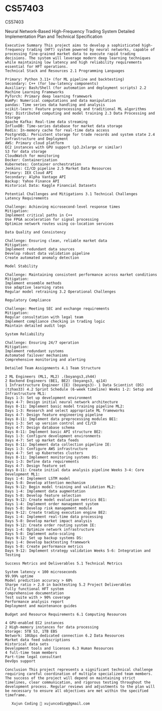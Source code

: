 # CS57403
CS57403


Neural Network-Based High-Frequency Trading System Detailed Implementation Plan and Technical Specification

    Executive Summary This project aims to develop a sophisticated high-frequency trading (HFT) system powered by neural networks, capable of processing fine-grained market data to execute rapid trading decisions. The system will leverage modern deep learning techniques while maintaining low latency and high reliability requirements essential for HFT operations.
    Technical Stack and Resources 2.1 Programming Languages

    Primary: Python 3.11+ (for ML pipeline and backtesting)
    Secondary: C++ (for low-latency components)
    Auxiliary: Bash/Shell (for automation and deployment scripts) 2.2 Machine Learning Frameworks
    PyTorch: Primary deep learning framework
    NumPy: Numerical computations and data manipulation
    pandas: Time series data handling and analysis
    scikit-learn: Feature preprocessing and traditional ML algorithms
    Ray: Distributed computing and model training 2.3 Data Processing and Storage
    Apache Kafka: Real-time data streaming
    InfluxDB: Time-series database for market data storage
    Redis: In-memory cache for real-time data access
    PostgreSQL: Persistent storage for trade records and system state 2.4 Infrastructure and Deployment
    AWS: Primary cloud platform
    EC2 instances with GPU support (p3.2xlarge or similar)
    S3 for data storage
    CloudWatch for monitoring
    Docker: Containerization
    Kubernetes: Container orchestration
    Jenkins: CI/CD pipeline 2.5 Market Data Resources
    Primary: IEX Cloud API
    Secondary: Alpha Vantage API
    Backup: Yahoo Finance API
    Historical Data: Kaggle Financial Datasets

    Potential Challenges and Mitigations 3.1 Technical Challenges
    Latency Requirements

    Challenge: Achieving microsecond-level response times
    Mitigation:
    Implement critical paths in C++
    Use FPGA acceleration for signal processing
    Optimize network routes using co-location services

    Data Quality and Consistency

    Challenge: Ensuring clean, reliable market data
    Mitigation:
    Implement redundant data sources
    Develop robust data validation pipeline
    Create automated anomaly detection

    Model Stability

    Challenge: Maintaining consistent performance across market conditions
    Mitigation:
    Implement ensemble methods
    Use adaptive learning rates
    Regular model retraining 3.2 Operational Challenges

    Regulatory Compliance

    Challenge: Meeting SEC and exchange requirements
    Mitigation:
    Regular consultation with legal team
    Implement compliance checking in trading logic
    Maintain detailed audit logs

    System Reliability

    Challenge: Ensuring 24/7 operation
    Mitigation:
    Implement redundant systems
    Automated failover mechanisms
    Comprehensive monitoring and alerting

    Detailed Team Assignments 4.1 Team Structure

    2 ML Engineers (ML1, ML2) .(boyangs3,zh44)
    2 Backend Engineers (BE1, BE2) (boyangs3, qi14)
    1 Infrastructure Engineer (IE) (boyangs3)- 1 Data Scientist (DS) (tzhao33) 4.2 Sprint Schedule (6-week timeline) Weeks 1-2: Setup and Infrastructure ML1:
    Days 1-3: Set up development environment
    Days 4-7: Design initial neural network architecture
    Days 8-11: Implement basic model training pipeline ML2:
    Days 1-3: Research and select appropriate ML frameworks
    Days 4-7: Design feature engineering pipeline
    Days 8-11: Implement data preprocessing modules BE1:
    Days 1-3: Set up version control and CI/CD
    Days 4-7: Design database schema
    Days 8-11: Implement basic API structure BE2:
    Days 1-3: Configure development environments
    Days 4-7: Set up market data feeds
    Days 8-11: Implement data collection pipeline IE:
    Days 1-3: Configure AWS infrastructure
    Days 4-7: Set up Kubernetes clusters
    Days 8-11: Implement monitoring systems DS:
    Days 1-3: Define data requirements
    Days 4-7: Design feature set
    Days 8-11: Create initial data analysis pipeline Weeks 3-4: Core Development ML1:
    Days 1-4: Implement LSTM model
    Days 5-8: Develop attention mechanism
    Days 9-12: Begin model training and validation ML2:
    Days 1-4: Implement data augmentation
    Days 5-8: Develop feature selection
    Days 9-12: Create model evaluation metrics BE1:
    Days 1-4: Implement order management system
    Days 5-8: Develop risk management module
    Days 9-12: Create trading execution engine BE2:
    Days 1-4: Implement real-time data processing
    Days 5-8: Develop market impact analysis
    Days 9-12: Create order routing system IE:
    Days 1-4: Optimize network infrastructure
    Days 5-8: Implement auto-scaling
    Days 9-12: Set up backup systems DS:
    Days 1-4: Develop backtesting framework
    Days 5-8: Create performance metrics
    Days 9-12: Implement strategy validation Weeks 5-6: Integration and Testing

    Success Metrics and Deliverables 5.1 Technical Metrics

    System latency < 100 microseconds
    99.99% uptime
    Model prediction accuracy > 60%
    Sharpe ratio > 2.0 in backtesting 5.2 Project Deliverables
    Fully functional HFT system
    Comprehensive documentation
    Test suite with > 90% coverage
    Performance analysis report
    Deployment and maintenance guides

    Budget and Resource Requirements 6.1 Computing Resources

    4 GPU-enabled EC2 instances
    2 High-memory instances for data processing
    Storage: 5TB S3, 1TB EBS
    Network: 10Gbps dedicated connection 6.2 Data Resources
    Market data feed subscriptions
    Historical data sets
    Development tools and licenses 6.3 Human Resources
    4 full-time team members
    Part-time legal consultant
    DevOps support

    Conclusion This project represents a significant technical challenge requiring careful coordination of multiple specialized team members. The success of the project will depend on maintaining strict timelines, clear communication, and rigorous testing throughout the development process. Regular reviews and adjustments to the plan will be necessary to ensure all objectives are met within the specified timeframe.

       Xujun Coding 📧 xujuncoding@gmail.com
